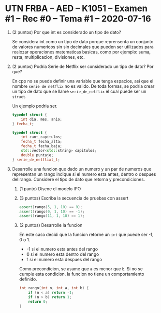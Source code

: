 # UTN FRBA – AED – K1051 – Examen #1 – Rec #0 – Tema #1 – 2020-07-16

1. (2 puntos) Por que int es considerado un tipo de dato?

    Se considera int como un tipo de dato porque reprensenta un conjunto de valores numericos
    sin sin decimales que pueden ser utilizados para realozar operaciones matematicas basicas,
    como por ejemplo: suma, resta, multiplicacion, divisiones, etc.

2. (2 puntos) Podria Serie de Netflix ser considerado un tipo de dato? Por que?

    En cpp no se puede definir una variable que tenga espacios, asi que el nombre
    `serie de netflix` no es valido.
    De toda formas, se podria crear un tipo de dato
    que se llame `serie_de_netflix` el cual puede ser un `struct`.

    Un ejemplo podria ser.

    ```cpp
    typedef struct {
        int dia, mes, anio;
    } fecha_t;

    typedef struct {
        int cant_capitulos;
        fecha_t fecha_alta;
        fecha_t fecha_baja;
        std::vector<std::string> capitulos;
        double puntaje;
    } serie_de_netflixt_t;
    ```

3. Desarrolle una funcion que dado un numero y un par de numeros que representan
   un rango indique si el numero esta antes, dentro o despues del rango. Considere
   el tipo de dato que retorna y precondiciones.

    1. (1 punto) Disene el modelo IPO
    2. (3 puntos) Escriba la secuencia de pruebas con assert

        ```cpp
        assert(rango(5, 1, 10) == 0);
        assert(rango(0, 1, 10) == -1);
        assert(rango(11, 1, 10) == 1);
        ```

    3. (2 puntos) Desarrolle la funcion

        En este caso decidi que la funcion retorne un `int` que puede ser -1, 0 o 1.

        - -1 si el numero esta antes del rango
        - 0 si el numero esta dentro del rango
        - 1 si el numero esta despues del rango

        Como precondicion, se asume que `a` es menor que `b`. Si no se cumple esta
        condicion, la funcion no tiene un comportamiento definido.

        ```cpp
        int rango(int n, int a, int b) {
            if (n < a) return -1;
            if (n > b) return 1;
            return 0;
        }
        ```

